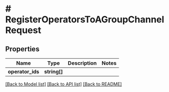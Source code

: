 # # RegisterOperatorsToAGroupChannelRequest

## Properties

Name | Type | Description | Notes
------------ | ------------- | ------------- | -------------
**operator_ids** | **string[]** |  |

[[Back to Model list]](../../README.md#models) [[Back to API list]](../../README.md#endpoints) [[Back to README]](../../README.md)
